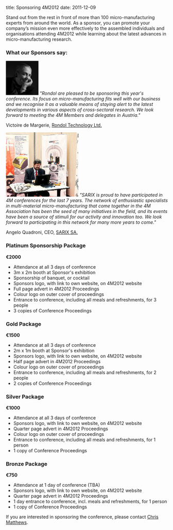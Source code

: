 title: Sponsoring 4M2012
date: 2011-12-09 

Stand out from the rest in front of more than 100 micro-manufacturing experts from around the world. As a sponsor, you can promote your company’s mission even more effectively to the assembled individuals and organisations attending 4M2012 while learning about the latest advances in micro-manufacturing research.
<!--break--> 

### What our Sponsors say:

![Victoire de Margerie](/images/Photo-Victoire_web.jpg)   *"Rondol are pleased to be sponsoring this year's conference. Its focus on micro-manufacturing fits well with our business and we recognise it as a valuable means of staying alert to the latest developments in various aspects of cross-sectoral research. We look forward to meeting the 4M Members and delegates in Austria."*    

Victoire de Margerie, [Rondol Technology Ltd.](http://www.rondol.com/)  
     
![Angelo Quadroni at 4M2010](/images/SARIX_crop4.jpg)  *"SARIX is proud to have participated in 4M conferences for the last 7 years. The network of enthusiastic specialists in multi-material micro-manufacturing that come together in the 4M Association has been the seed of many initiatives in the field, and its events have been a source of stimuli for our activity and innovation too. We look forward to participating in this network for many more years to come."*   
 
Angelo Quadroni, CEO, [SARIX SA.](http://sarix.com/)  
### Platinum Sponsorship Package

**€2000**

* Attendance at all 3 days of conference  
* 3m x 2m booth at Sponsor's exhibition  
* Sponsorship of banquet, or cocktail  
* Sponsors logo, with link to own website, on 4M2012 website
* Full page advert in 4M2012 Proceedings
* Colour logo on outer cover of proceedings
* Entrance to conference, including all meals and refreshments, for 3 people
* 3 copies of Conference Proceedings
### Gold Package

**€1500**

* Attendance at all 3 days of conference  
* 2m x 1m booth at Sponsor's exhibition  
* Sponsors logo, with link to own website, on 4M2012 website  
* Half page advert in 4M2012 Proceedings
* Colour logo on outer cover of proceedings
* Entrance to conference, including all meals and refreshments, for 2 people
* 2 copies of Conference Proceedings
### Silver Package

**€1000**

* Attendance at all 3 days of conference  
* Sponsors logo, with link to own website, on 4M2012 website  
* Quarter page advert in 4M2012 Proceedings
* Colour logo on outer cover of proceedings
* Entrance to conference, including all meals and refreshments, for 1 person
* 1 copy of Conference Proceedings  
### Bronze Package

**€750**

* Attendance at 1 day of conference (TBA)  
* Sponsors logo, with link to own website, on 4M2012 website  
* Quarter page advert in 4M2012 Proceedings
* 1 day entrance to conference, incl. meals and refreshments, for 1 person
* 1 copy of Conference Proceedings  

  
If you are interested in sponsoring the conference, please contact [Chris Matthews](mailto:matthewscw@cf.ac.uk).